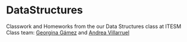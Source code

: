 # DataStructures
Classwork and Homeworks from the our Data Structures class at ITESM
Class team: [Georgina Gámez](www.github.com/GinaJame) and [Andrea Villarruel](www.github.com/Shatbai)
